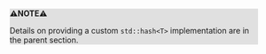 <div style="margin:2em; background-color: #e0e0e0;">

<strong>⚠️NOTE️️️⚠️</strong>

Details on providing a custom `std::hash<T>` implementation are in the parent section.
</div>

